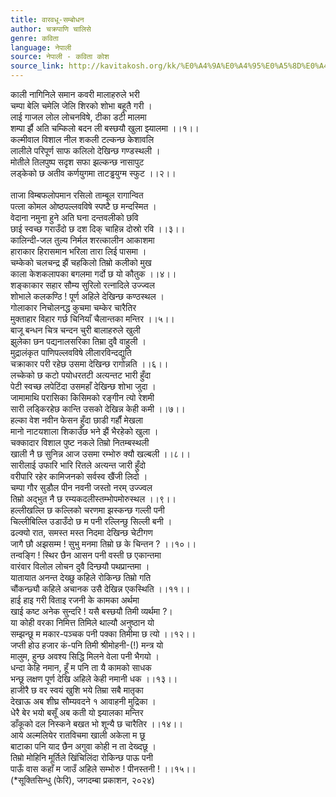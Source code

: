 ```yaml
---
title: वारवधू-सम्बोधन
author: चक्रपाणि चालिसे
genre: कविता
language: नेपाली
source: नेपाली - कविता कोश
source_link: http://kavitakosh.org/kk/%E0%A4%9A%E0%A4%95%E0%A5%8D%E0%A4%B0%E0%A4%AA%E0%A4%BE%E0%A4%A3%E0%A4%BF_%E0%A4%9A%E0%A4%BE%E0%A4%B2%E0%A4%BF%E0%A4%B8%E0%A5%87
---
```


काली नागिनिले समान कवरी मालाहरुले भरी  
चम्पा बेलि चमेलि जेलि शिरको शोभा बहूतै गरी ।  
लाई गाजल लोल लोचनविषे, टीका डटी मालमा  
शम्पा र्झै अति चम्किलो बदन ली बस्छयौ खुला झ्यालमा ।।१।।  
कल्मीवाल विशाल नील शकली टल्कन्छ केशावलि  
लालीले परिपूर्ण साफ कलिलो देखिन्छ गण्डस्थली ।  
मोतीले तिलपुष्प सदृश सफा झल्कन्छ नासापुट  
लड्केको छ अतीव कर्णयुगमा ताटड्ढयुग्म स्फुट ।।२।।  
   
ताजा विम्बफलोपमान रसिलो ताम्बूल रागान्वित  
पत्ला कोमल ओष्ठपल्लवविषे स्पष्टै छ मन्दस्मित ।  
वेदाना नमुना हुने अति घना दन्तवलीको छवि  
छाई स्वच्छ गराउँदो छ दश दिक् चाहिन्न दोस्रो रवि ।।३।।  
कालिन्दी-जल तुल्य निर्मल शरत्कालीन आकाशमा  
हाराकार हिरासमान भरिला तारा लिई पासमा ।  
चम्केको चलचन्द्र झैं चहकिलो तिम्रो कलीको मुख  
काला केशकलापका बगलमा गर्दो छ यो कौतुक ।।४।।  
शङ्काकार सहार सौम्य सुरिलो रत्नादिले उज्ज्वल  
शोभाले कलकण्ठि ! पूर्ण अहिले देखिन्छ कण्ठस्थल ।  
गोलाकार निचोलनद्ध कुचमा चम्केर चारैतिर  
मुक्ताहार विहार गर्छ चिनियाँ चैलान्तका मन्तिर ।।५।।  
बाजू बन्धन चित्र चन्दन चुरी बालाहरुले खुली  
झुलेका छन पद्यनालसरिका तिम्रा दुवै वाहुली ।  
मुद्रालंकृत पाणिपल्लवविषे लीलारविन्दद्युति  
चक्राकार परी रहेछ उसमा देखिन्छ रागोन्नति ।।६।।  
लच्केको छ कटो पयोधरतटी अत्यन्तट भारी हुँदा  
पेटी स्वच्छ लपेटिंदा उसमहाँ देखिन्छ शोभा जुदा ।  
जामामाथि परासिका किसिमको रङ्गीन त्यो रेशमी  
सारी लड्किरहेछ कान्ति उसको देखिन्न केही कमी ।।७।।  
हल्का वेश नवीन फेसन हुँदा छाडी गर्हौं मेखला  
मानो नाटयशाला शिकाउँछ भने झैं भैरहेको खुला ।  
चक्कादार विशाल पुष्ट नकले तिम्रो नितम्बस्थली  
खाली नै छ सुनिन्न आज उसमा रम्भोरु क्यौ खल्बली ।।८।।  
सारीलाई उफारि भारि रितले अत्यन्त जारी हुँदो  
वरीपारि रहेर कामिजनको सर्वस्व खैंजी लिदो ।  
चम्पा गौर सुडौल पीन नवनी जस्तो नरम् उज्ज्वल  
तिम्रो अद्भुत नै छ रम्यकदलीस्तम्भोपमोरुस्थल ।।९।।  
हल्लीखल्लि छ कल्लिको चरणमा झस्कन्छ गल्ली पनी  
चिल्लीबिल्लि उडाउँदो छ म पनी रल्लिन्छु सिल्ली बनी ।  
ढल्क्यो रात, समस्त मस्त निदमा देखिन्छ चेटीगण  
जागै छौ अझसम्म ! सुभु मनमा तिम्रो छ के चिन्तन ? ।।१०।।  
तन्वङ्गि ! स्थिर छैन आसन पनी वस्ती छ एकान्तमा  
वारंवार विलोल लोचन दुवै दिन्छयौ पथप्रान्तमा ।  
यातायात अनन्त देख्छु कहिले रोकिन्छ तिम्रो गति  
चौंकन्छ्यौ कहिले अचानक उसै देखिन्न एकस्थिति ।।११।।  
हाई हाइ गरी विताइ रजनी के कामका अर्थमा  
खाई कष्ट अनेक सुन्दरि ! यसै बस्छयौ तिमी व्यर्थमा ?।  
या कोही वरका निमित्त तिमिले थाल्यौ अनुष्ठान यो  
सम्झन्छू म मकार-पञ्चक पनी पक्का तिमीमा छ त्यो ।।१२।।  
जप्ती होउ हजार कं-पनि तिमी श्रीमोहनी-(!) मन्त्र यो  
मालुम, हुन्छ अवश्य सिद्धि मिलने वेला पनी भैगयो ।  
धन्दा केहि नमान, हूँ म पनि ता यै कामको साधक  
भन्छू लक्षण पूर्ण देखि अहिले केही नमानी धक ।।१३।।  
हाजीरै छ वर स्वयं खुशि भये तिम्रा सबै मातृका  
देखाऊ अब शीघ्र सौम्यवदने १ आवाहनी मुद्रिका ।  
धेरै बेर भयो बसूँ अब कती यो झ्यालका मन्तिर  
डाँकूको दल निस्कने बखत भो शून्यै छ चारैतिर ।।१४।।  
आये अल्मलियेर रातविचमा खाली अकेला म छू  
बाटाका पनि याद छैन अगुवा कोही न ता देख्दछू ।  
तिम्रो मोहिनि मूर्तिले खिंचिलिंदा रोकिन्छ पाऊ पनी  
पाऊँ वास कहाँ म जाउँ अहिले सम्भोरु ! पीनस्तनी ! ।।१५।।  
(\*सूक्तिसिन्धु (फेरि), जगदम्बा प्रकाशन, २०२४)
